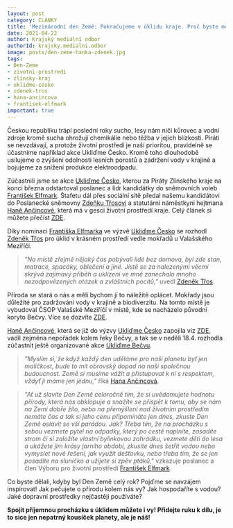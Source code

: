 ```yaml
---
layout: post
category: CLANKY
title: 'Mezinárodní den Země: Pokračujeme v úklidu kraje. Proč byste měli i vy?'
date: 2021-04-22
author: Krajský mediální odbor 
authorId: krajsky.medialni.odbor
image: posts/den-zeme-hanka-zdenek.jpg
tags: 
- Den-Zeme
- zivotni-prostredi
- zlinsky-kraj
- uklidme-cesko
- zdenek-tros
- hana-ancincova
- frantisek-elfmark
important: true
---
```


Českou republiku trápí poslední roky sucho, lesy nám ničí kůrovec a vodní zdroje kromě sucha ohrožují chemikálie nebo těžba v jejich blízkosti. Piráti se nevzdávají, a protože životní prostředí je naší prioritou, pravidelně se účastníme například akce Ukliďme Česko. Kromě toho dlouhodobě usilujeme o zvýšení odolnosti lesních porostů a zadržení vody v krajině a bojujeme za snížení produkce elektroodpadu.

Zúčastnili jsme se akce [Ukliďme Česko](https://www.uklidmecesko.cz/), kterou za Piráty Zlínského kraje na konci března odstartoval poslanec a lídr kandidátky do sněmovních voleb [František Elfmark](https://zlinsky.pirati.cz/lide/frantisek-elfmark/). Štafetu dál přes sociální sítě předal našemu kandidátovi do Poslanecké sněmovny [Zdeňku Třosovi](https://zlinsky.pirati.cz/lide/zdenek-tros/) a statutární náměstkyni hejtmana [Haně Ančincové](https://zlinsky.pirati.cz/lide/hana-ancincova/), která má v gesci životní prostředí kraje. Celý článek si můžete přečíst [ZDE](https://zlinsky.pirati.cz/tiskove-zpravy/uklidme-cesko/).

Díky nominaci [Františka Elfmarka](https://zlinsky.pirati.cz/lide/frantisek-elfmark/) ve výzvě [Ukliďme Česko](https://www.uklidmecesko.cz/) se rozhodl [Zdeněk Třos](https://zlinsky.pirati.cz/lide/zdenek-tros/) pro úklid v krásném prostředí vedle mokřadů u Valašského Meziříčí.

> *"Na místě zřejmě nějaký čas pobývali lidé bez domova, byl zde stan, matrace, spacáky, oblečení a jiné. Jistě se za nalezenými věcmi skrývá zajímavý příběh a uklízení ve mně zanechalo mnoho nezodpovězených otázek a zvláštních pocitů,"* uvedl [Zdeněk Třos](https://zlinsky.pirati.cz/lide/zdenek-tros/).
> 

Příroda se stará o nás a měli bychom jí to náležitě oplácet. Mokřady jsou důležité pro zadržování vody v krajině a biodiverzitu. Na tomto místě je vybudoval ČSOP Valašské Meziříčí v místě, kde se nacházelo původní koryto Bečvy. Více se dozvíte [ZDE](https://www.youtube.com/watch?v=KGDTA2GNhI4&app=desktop). 

[Haně Ančincové](https://zlinsky.pirati.cz/lide/hana-ancincova/), která se již do výzvy [Ukliďme Česko](https://www.uklidmecesko.cz/) zapojila viz [ZDE](http://facebook.com/hana.ancincova.piratka/posts/462552335166329), vadil zejména nepořádek kolem řeky Bečvy, a tak se v neděli 18.4. rozhodla zúčastnit ještě organizované akce [Ukliďme Bečvu](https://www.facebook.com/events/364597781455988/?__cft__[0]=AZU6RsMxTyWjJpQzaKRUJXGK4Pm1qs2wZhvcRAgUf4z8q2Mq9a8eaetjH5tZYtRy43kVVh7ypJrLuG3xoedKor5TuBbM0perNbkf6D4OYgNvngfV4BflZDjH24mcg1DGX0E_B9KjzO2VvxLgsF7u3VPE&__tn__=-UK-R).

> *"Myslím si, že když každý den uděláme pro naši planetu byť jen maličkost, bude to mít obrovský dopad na naši společnou budoucnost. Země si musíme vážit a přistupovat k ní s respektem, vždyť ji máme jen jednu,"* říká [Hana Ančincová](https://zlinsky.pirati.cz/lide/hana-ancincova/).
> 

> *"Ať už slavíte Den Země celoročně tím, že si uvědomujete hodnotu přírody, která nás obklopuje a snažíte se přispět k tomu, aby se nám na Zemi dobře žilo, nebo na přemýšlení nad životním prostředím nemáte čas a tak si jeho cenu připomínáte jen dnes, zkuste Den Země oslavit se vší parádou. Jak? Třeba tím, že na procházku s sebou vezmete pytel na odpadky, který po cestě naplníte, zasadíte strom či si založíte vlastní bylinkovou zahrádku, vezmete děti do lesa a ukážete jim krásy jarního období, zkusíte dnes šetřit vodou nebo vymyslet nové řešení, jak využít dešťovku, nebo třeba tím, že se jen posadíte na sluníčko a užijete si zpěv ptáků,"* vzkazuje poslanec a člen Výboru pro životní prostředí [František Elfmark](https://zlinsky.pirati.cz/lide/frantisek-elfmark/).
> 

Co byste dělali, kdyby byl Den Země celý rok? Pojďme se navzájem inspirovat! Jak pečujete o přírodu kolem nás vy? Jak hospodaříte s vodou? Jaké dopravní prostředky nejčastěji používáte?  

**Spojit příjemnou procházku s úklidem můžete i vy! Přidejte ruku k dílu, je to sice jen nepatrný kousíček planety, ale je náš!**
